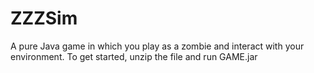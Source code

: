 # ZZZSim
A pure Java game in which you play as a zombie and interact with your environment.
To get started, unzip the file and run GAME.jar
